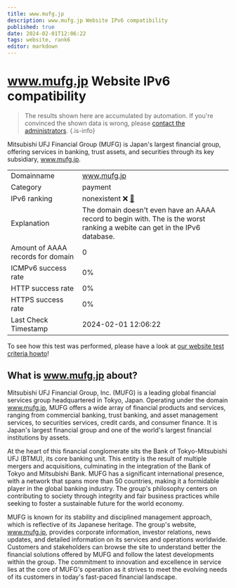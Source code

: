 ```yaml
---
title: www.mufg.jp
description: www.mufg.jp Website IPv6 compatibility
published: true
date: 2024-02-01T12:06:22
tags: website, rank6
editor: markdown
---
```


# www.mufg.jp Website IPv6 compatibility

> The results shown here are accumulated by automation. If you're convinced the shown data is wrong, please [contact the administrators](/howto/chat). 
{.is-info}

Mitsubishi UFJ Financial Group (MUFG) is Japan's largest financial group, offering services in banking, trust assets, and securities through its key subsidiary, www.mufg.jp.


|   |   |
| - | - |
| Domainname | www.mufg.jp
| Category | payment |
| IPv6 ranking | nonexistent :x: [🔗](/howto/ranking) |
| Explanation | The domain doesn't even have an AAAA record to begin with. The is the worst ranking a webite can get in the IPv6 database. |
| Amount of AAAA records for domain | 0 |
| ICMPv6 success rate | 0%|
| HTTP success rate | 0% |
| HTTPS success rate | 0% |
| Last Check Timestamp | 2024-02-01 12:06:22 |

To see how this test was performed, please have a look at [our website test criteria howto](/howto/testcriteria/website)!


## What is www.mufg.jp about?
Mitsubishi UFJ Financial Group, Inc. (MUFG) is a leading global financial services group headquartered in Tokyo, Japan. Operating under the domain www.mufg.jp, MUFG offers a wide array of financial products and services, ranging from commercial banking, trust banking, and asset management services, to securities services, credit cards, and consumer finance. It is Japan's largest financial group and one of the world's largest financial institutions by assets.

At the heart of this financial conglomerate sits the Bank of Tokyo-Mitsubishi UFJ (BTMU), its core banking unit. This entity is the result of multiple mergers and acquisitions, culminating in the integration of the Bank of Tokyo and Mitsubishi Bank. MUFG has a significant international presence, with a network that spans more than 50 countries, making it a formidable player in the global banking industry. The group's philosophy centers on contributing to society through integrity and fair business practices while seeking to foster a sustainable future for the world economy.

MUFG is known for its stability and disciplined management approach, which is reflective of its Japanese heritage. The group's website, www.mufg.jp, provides corporate information, investor relations, news updates, and detailed information on its services and operations worldwide. Customers and stakeholders can browse the site to understand better the financial solutions offered by MUFG and follow the latest developments within the group. The commitment to innovation and excellence in service lies at the core of MUFG's operation as it strives to meet the evolving needs of its customers in today's fast-paced financial landscape.


